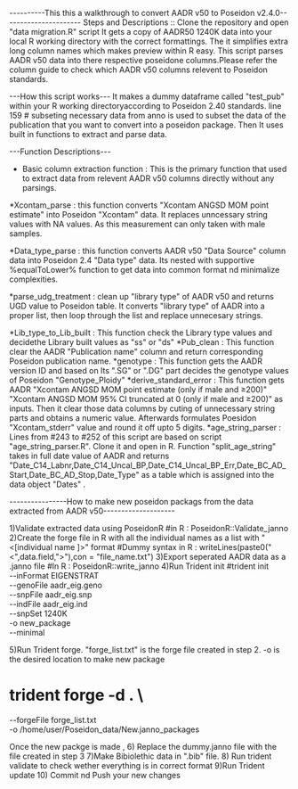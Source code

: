 ----------This this a walkthrough to convert AADR v50 to Poseidon v2.4.0----------------------
Steps and Descriptions ::
Clone the repository and open "data migration.R" script
It gets a copy of AADR50 1240K data into your local R working directory with the correct formattings. 
The it simplifies extra long column names which makes preview within R easy.
This script parses AADR v50 data into there respective poseidone columns.Please refer the column guide to check which AADR v50 columns relevent to Poseidon standards. 

---How this script works---
It makes a dummy dataframe called "test_pub" within your R working directoryaccording to Poseidon 2.40 standards.
line 159 # subseting necessary data from anno is used to subset the data of the publication that you want to convert into a poseidon package.
Then It uses built in functions to extract and parse data. 

---Function Descriptions---
* Basic column extraction function : This is the primary function that used to extract data from relevent AADR v50 columns directly without any parsings.

*Xcontam_parse : this function converts "Xcontam ANGSD MOM point estimate" into Poseidon "Xcontam" data. It replaces unncessary string values with NA values. As this measurement can only taken with male samples.

*Data_type_parse : this function converts AADR v50 "Data Source" column data into Poseidon 2.4 "Data type" data. 
Its nested with supportive %equalToLower% function to get data into common format nd minimalize complexities.

*parse_udg_treatment : clean up "library type" of AADR v50 and returns UGD value to Poseidon table. It converts "library type" of AADR into a proper list, then loop through the list and replace unnecesary strings.

*Lib_type_to_Lib_built : This function check the Library type values and decidethe Library built values as "ss" or "ds"
*Pub_clean : This function clear the AADR "Publication name" column and return corresponding Poseidon publication name.
*genotype : This function gets the AADR version ID and based on Its ".SG" or ".DG" part decides the genotype values of Poseidon "Genotype_Ploidy" 
*derive_standard_error : This function gets AADR "Xcontam ANGSD MOM point estimate (only if male and ≥200)" "Xcontam ANGSD MOM 95% CI truncated at 0 (only if male and ≥200)" as inputs. Then it clear those data columns by cuting of unnecessary string parts and obtains a numeric value. Afterwards formulates Poesidon "Xcontam_stderr" value and round it off upto 5 digits. 
*age_string_parser : Lines from #243 to #252 of this script are based on script "age_string_parser.R". Clone it and open in R. Function "split_age_string" takes in full date value of AADR and returns "Date_C14_Labnr,Date_C14_Uncal_BP,Date_C14_Uncal_BP_Err,Date_BC_AD_Start,Date_BC_AD_Stop,Date_Type" as a table which is assigned into the data object "Dates" .



----------------How to make new poseidon packags from the data extracted from AADR v50--------------------

1)Validate extracted data using PoseidonR
#in R : PoseidonR::Validate_janno
2)Create the forge file in R with all the individual names as a list with "<[individual name ]>" format
#Dummy syntax in R : writeLines(paste0("<",data.field,">"),con = "file_name.txt") 
3)Export seperated AADR data as a .janno file
#In R : PoseidonR::write_janno
4)Run Trident init
#trident init \
  --inFormat EIGENSTRAT \
  --genoFile aadr_eig.geno \
  --snpFile aadr_eig.snp \
  --indFile aadr_eig.ind \
  --snpSet 1240K \
  -o new_package \
  --minimal
  
5)Run Trident forge. "forge_list.txt" is the forge file created in step 2. -o is the desired location to make new package
# trident forge -d . \
  --forgeFile forge_list.txt \
  -o /home/user/Poseidon_data/New.janno_packages

Once the new packge is made ,
6) Replace the dummy.janno file with the file created in step 3
7)Make Bibiolethic data in ".bib" file.
8) Run trident validate to check wether everything is in correct format
9)Run Trident update
10) Commit nd Push your new changes


